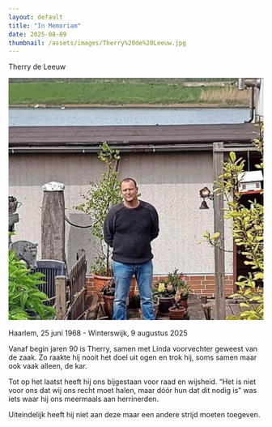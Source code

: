 ```yaml
---
layout: default
title: "In Memoriam"
date: 2025-08-09
thumbnail: /assets/images/Therry%20de%20Leeuw.jpg
---
```


Therry de Leeuw

![Alt-tekst](https://github.com/Klikblitser/VBBSKW/blob/main/assets/images/Therry%20de%20Leeuw.jpg?raw=true)

Haarlem, 25 juni 1968 - Winterswijk, 9 augustus 2025

Vanaf begin jaren 90 is Therry, samen met Linda voorvechter geweest van de zaak. Zo raakte hij nooit het doel uit ogen en trok hij, soms samen maar ook vaak alleen, de kar.

Tot op het laatst heeft hij ons bijgestaan voor raad en wijsheid. “Het is niet voor ons dat wij ons recht moet halen, maar dóór hun dat dit nodig is” was iets waar hij ons meermaals aan herrinerden.

Uiteindelijk heeft hij niet aan deze maar een andere strijd moeten toegeven.
